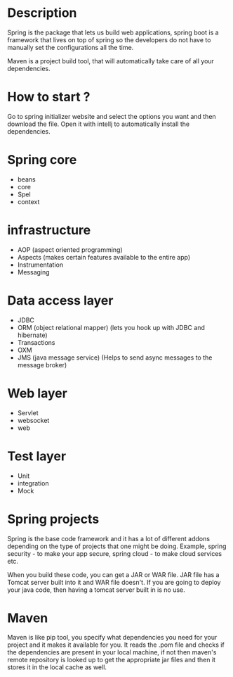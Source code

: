 
# Description

Spring is the package that lets us build web applications, spring boot is a framework that lives on top of spring so the developers do not have to manually set the configurations all the time.

Maven is a project build tool, that will automatically take care of all your dependencies.

# How to start ?

Go to spring initializer website and select the options you want and then download the file. Open it with intellj to automatically install the dependencies.

# Spring core

- beans
- core
- Spel
- context

# infrastructure

- AOP (aspect oriented programming)
- Aspects (makes certain features available to the entire app)
- Instrumentation
- Messaging

# Data access layer

- JDBC
- ORM (object relational mapper) (lets you hook up with JDBC and hibernate)
- Transactions
- OXM
- JMS (java message service) (Helps to send async messages to the message broker)

# Web layer

- Servlet
- websocket
- web

# Test layer

- Unit
- integration
- Mock

# Spring projects

Spring is the base code framework and it has a lot of different addons depending on the type of projects that one might be doing. Example, spring security - to make your app secure, spring cloud - to make cloud services etc.

When you build these code, you can get a JAR or WAR file. JAR file has a Tomcat server built into it and WAR file doesn't. If you are going to deploy your java code, then having a tomcat server built in is no use.
# Maven

Maven is like pip tool, you specify what dependencies you need for your project and it makes it available for you. It reads the .pom file and checks if the dependencies are present in your local machine, if not then maven's remote repository is looked up to get the appropriate jar files and then it stores it in the local cache as well. 
